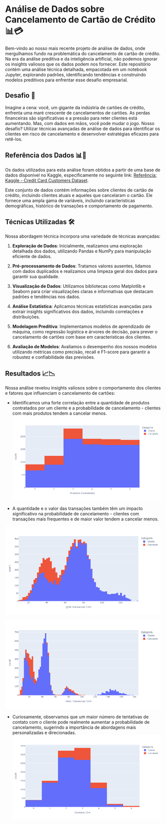 
# Análise de Dados sobre Cancelamento de Cartão de Crédito 📊💳

Bem-vindo ao nosso mais recente projeto de análise de dados, onde mergulhamos fundo na problemática do cancelamento de cartão de crédito. Na era da análise preditiva e da inteligência artificial, não podemos ignorar os insights valiosos que os dados podem nos fornecer. Este repositório contém uma análise técnica detalhada, empacotada em um notebook Jupyter, explorando padrões, identificando tendências e construindo modelos preditivos para enfrentar esse desafio empresarial.

## Desafio 🎯

Imagine a cena: você, um gigante da indústria de cartões de crédito, enfrenta uma maré crescente de cancelamentos de cartões. As perdas financeiras são significativas e a pressão para reter clientes está aumentando. Mas, com dados em mãos, você pode mudar o jogo. Nosso desafio? Utilizar técnicas avançadas de análise de dados para identificar os clientes em risco de cancelamento e desenvolver estratégias eficazes para retê-los.

## Referência dos Dados 📊💾

Os dados utilizados para esta análise foram obtidos a partir de uma base de dados disponível no Kaggle, especificamente no seguinte link: [Referência: Kaggle - Credit Card Customers Dataset](https://www.kaggle.com/sakshigoyal7/credit-card-customers).

Este conjunto de dados contém informações sobre clientes de cartão de crédito, incluindo clientes atuais e aqueles que cancelaram o cartão. Ele fornece uma ampla gama de variáveis, incluindo características demográficas, histórico de transações e comportamento de pagamento.


## Técnicas Utilizadas 🛠️

Nossa abordagem técnica incorpora uma variedade de técnicas avançadas:

1. **Exploração de Dados**: Inicialmente, realizamos uma exploração detalhada dos dados, utilizando Pandas e NumPy para manipulação eficiente de dados.

2. **Pré-processamento de Dados**: Tratamos valores ausentes, lidamos com dados duplicados e realizamos uma limpeza geral dos dados para garantir sua qualidade.

3. **Visualização de Dados**: Utilizamos bibliotecas como Matplotlib e Seaborn para criar visualizações claras e informativas que destacam padrões e tendências nos dados.

4. **Análise Estatística**: Aplicamos técnicas estatísticas avançadas para extrair insights significativos dos dados, incluindo correlações e distribuições.

5. **Modelagem Preditiva**: Implementamos modelos de aprendizado de máquina, como regressão logística e árvores de decisão, para prever o cancelamento de cartões com base em características dos clientes.

6. **Avaliação de Modelos**: Avaliamos o desempenho dos nossos modelos utilizando métricas como precisão, recall e F1-score para garantir a robustez e confiabilidade das previsões.

## Resultados 📈📉

Nossa análise revelou insights valiosos sobre o comportamento dos clientes e fatores que influenciam o cancelamento de cartões:

- Identificamos uma forte correlação entre a quantidade de produtos contratados por um cliente e a probabilidade de cancelamento - clientes com mais produtos tendem a cancelar menos.
![Texto alternativo](ProdutosContratados.png)



- A quantidade e o valor das transações também têm um impacto significativo na probabilidade de cancelamento - clientes com transações mais frequentes e de maior valor tendem a cancelar menos.

![Texto alternativo](QuantidadedeTransação.png)

![Texto alternativo](ValoresdeTransações.png)


- Curiosamente, observamos que um maior número de tentativas de contato com o cliente pode realmente aumentar a probabilidade de cancelamento, sugerindo a importância de abordagens mais personalizadas e direcionadas.
![Texto alternativo](Contatos.png)


